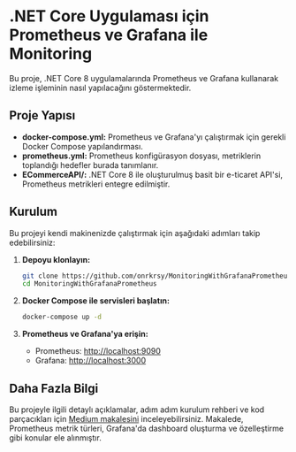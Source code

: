 # .NET Core Uygulaması için Prometheus ve Grafana ile Monitoring

Bu proje, .NET Core 8 uygulamalarında Prometheus ve Grafana kullanarak izleme işleminin nasıl yapılacağını göstermektedir. 
## Proje Yapısı

- **docker-compose.yml:** Prometheus ve Grafana'yı çalıştırmak için gerekli Docker Compose yapılandırması.
- **prometheus.yml:** Prometheus konfigürasyon dosyası, metriklerin toplandığı hedefler burada tanımlanır.
- **ECommerceAPI/:** .NET Core 8 ile oluşturulmuş basit bir e-ticaret API'si, Prometheus metrikleri entegre edilmiştir.

## Kurulum

Bu projeyi kendi makinenizde çalıştırmak için aşağıdaki adımları takip edebilirsiniz:

1. **Depoyu klonlayın:**

   ```bash
   git clone https://github.com/onrkrsy/MonitoringWithGrafanaPrometheus.git
   cd MonitoringWithGrafanaPrometheus
   ```

2. **Docker Compose ile servisleri başlatın:**

   ```bash
   docker-compose up -d
   ```

3. **Prometheus ve Grafana'ya erişin:**

   - Prometheus: [http://localhost:9090](http://localhost:9090/)
   - Grafana: [http://localhost:3000](http://localhost:3000/)

## Daha Fazla Bilgi

Bu projeyle ilgili detaylı açıklamalar, adım adım kurulum rehberi ve kod parçacıkları için [Medium makalesini](https://medium.com/@onurkarasoy/net-core-uygulaman%C4%B1z%C4%B1-prometheus-ve-grafana-ile-i%CC%87zleme-79ee2d18b04e) inceleyebilirsiniz. Makalede, Prometheus metrik türleri, Grafana'da dashboard oluşturma ve özelleştirme gibi konular ele alınmıştır.


